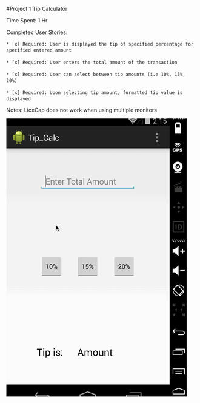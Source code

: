 #Project 1 Tip Calculator

Time Spent: 1 Hr

Completed User Stories:
	
	* [x] Required: User is displayed the tip of specified percentage for specified entered amount
	
	* [x] Required: User enters the total amount of the transaction
	
	* [x] Required: User can select between tip amounts (i.e 10%, 15%, 20%)
	
	* [x] Required: Upon selecting tip amount, formatted tip value is displayed

Notes: LiceCap does not work when using multiple monitors

![Video Walkthrough](proj1.gif)
